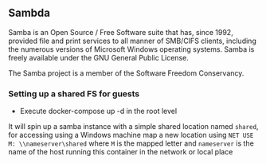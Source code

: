 ## Sambda

Samba is an Open Source / Free Software suite that has, since 1992, provided file and print services to all manner of SMB/CIFS clients, including the numerous versions of Microsoft Windows operating systems. Samba is freely available under the GNU General Public License.

The Samba project is a member of the Software Freedom Conservancy.

### Setting up a shared FS for guests
- Execute docker-compose up -d in the root level

It will spin up a samba instance with a simple shared location named `shared`, for accessing using a Windows machine map a new location using `NET USE M: \\nameserver\shared` where `M` is the mapped letter and `nameserver` is the name of the host running this container in the network or local place